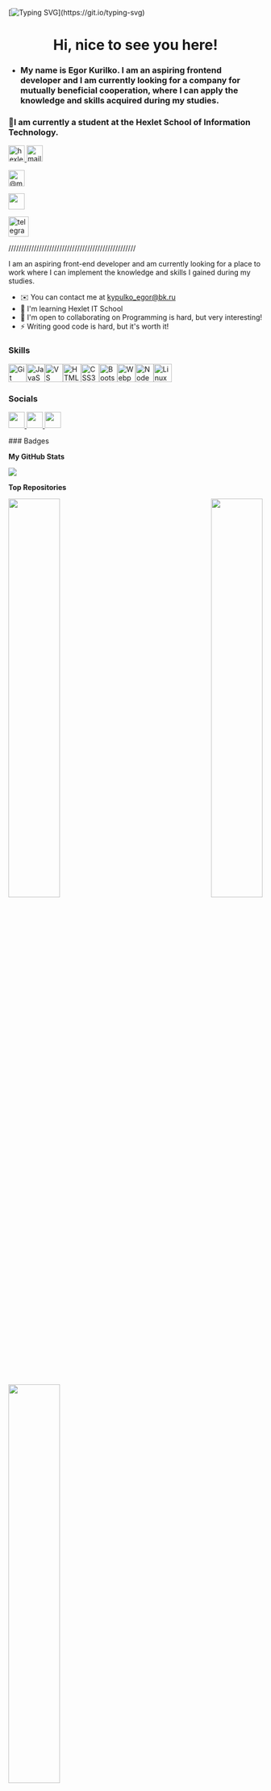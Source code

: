 [![Typing SVG](https://readme-typing-svg.herokuapp.com?font=Orbitron&weight=600&size=40&pause=3000&color=000000&center=%D0%B8%D1%81%D1%82%D0%B8%D0%BD%D0%BD%D1%8B%D0%B9&vCenter=%D0%9B%D0%9E%D0%96%D0%AC&random=%D0%9B%D0%9E%D0%96%D0%AC&width=1000&height=70&lines=Looking+for+a+job+as+a+frontend+developer!)](https://git.io/typing-svg)

# <div align="center">Hi, nice to see you here!</div>  
  

- ### My name is Egor Kurilko. I am an aspiring frontend developer and I am currently looking for a company for mutually beneficial cooperation, where I can apply the knowledge and skills acquired during my studies.  
  

### 🌱I am currently a student at the Hexlet School of Information Technology.
  
<a href="https://ru.hexlet.io/u/kypulko_egor">
  <img class="icon" src="https://simpleicons.org/icons/hexlet.svg" width="32" height="32" alt="hexlet icon">
</a>

<img class="icon" src="https://simpleicons.org/icons/maildotru.svg" width="32" height="32" alt="mail icon">

<p>
  <img itemprop="image" class="avatar flex-shrink-0 mb-3 mr-3 mb-md-0 mr-md-4" src="https://avatars.githubusercontent.com/u/399923?s=200&amp;v=4" width="32" height="32" alt="@mailru">
</p>

<a href="https://www.linkedin.com/in/egorkurilko" target="_blank" rel="noreferrer"> <picture> <source media="(prefers-color-scheme: dark)" srcset="https://raw.githubusercontent.com/danielcranney/readme-generator/main/public/icons/socials/linkedin-dark.svg" /> <source media="(prefers-color-scheme: light)" srcset="https://raw.githubusercontent.com/danielcranney/readme-generator/main/public/icons/socials/linkedin.svg" /> <img src="https://raw.githubusercontent.com/danielcranney/readme-generator/main/public/icons/socials/linkedin.svg" width="32" height="32" style="max-width: 100%;"/> </picture> </a>

<p dir="auto"><a href="https://t.me/FatykovKirill" rel="nofollow"><img src="https://user-images.githubusercontent.com/95209245/205297581-a8d5cac0-1a9c-431e-8ef3-9f554cee81c1.svg" alt="telegram" width="40" height="40" style="max-width: 100%;"></a>
</p>

//////////////////////////////////////////////////

I am an aspiring front-end developer and am currently looking for a place to work where I can implement the knowledge and skills I gained during my studies.

* ✉️  You can contact me at [kypulko\_egor@bk.ru](mailto:kypulko_egor@bk.ru)
* 🧠  I'm learning Hexlet IT School
* 🤝  I'm open to collaborating on Programming is hard, but very interesting!
* ⚡  Writing good code is hard, but it's worth it!

### Skills

<p align="left">
<a href="https://git-scm.com/" target="_blank" rel="noreferrer"><img src="https://raw.githubusercontent.com/danielcranney/readme-generator/main/public/icons/skills/git-colored.svg" width="36" height="36" alt="Git" /></a><a href="https://developer.mozilla.org/en-US/docs/Web/JavaScript" target="_blank" rel="noreferrer"><img src="https://raw.githubusercontent.com/danielcranney/readme-generator/main/public/icons/skills/javascript-colored.svg" width="36" height="36" alt="JavaScript" /></a><a href="https://www.visualstudiocode.com" target="_blank" rel="noreferrer"><img src="https://raw.githubusercontent.com/danielcranney/readme-generator/main/public/icons/skills/visualstudiocode.svg" width="36" height="36" alt="VS Code" /></a><a href="https://developer.mozilla.org/en-US/docs/Glossary/HTML5" target="_blank" rel="noreferrer"><img src="https://raw.githubusercontent.com/danielcranney/readme-generator/main/public/icons/skills/html5-colored.svg" width="36" height="36" alt="HTML5" /></a><a href="https://www.w3.org/TR/CSS/#css" target="_blank" rel="noreferrer"><img src="https://raw.githubusercontent.com/danielcranney/readme-generator/main/public/icons/skills/css3-colored.svg" width="36" height="36" alt="CSS3" /></a><a href="https://getbootstrap.com/" target="_blank" rel="noreferrer"><img src="https://raw.githubusercontent.com/danielcranney/readme-generator/main/public/icons/skills/bootstrap-colored.svg" width="36" height="36" alt="Bootstrap" /></a><a href="https://webpack.js.org/" target="_blank" rel="noreferrer"><img src="https://raw.githubusercontent.com/danielcranney/readme-generator/main/public/icons/skills/webpack-colored.svg" width="36" height="36" alt="Webpack" /></a><a href="https://nodejs.org/en/" target="_blank" rel="noreferrer"><img src="https://raw.githubusercontent.com/danielcranney/readme-generator/main/public/icons/skills/nodejs-colored.svg" width="36" height="36" alt="NodeJS" /></a><a href="https://www.linux.org" target="_blank" rel="noreferrer"><img src="https://raw.githubusercontent.com/danielcranney/readme-generator/main/public/icons/skills/linux-colored.svg" width="36" height="36" alt="Linux" /></a>
</p>

### Socials

<p align="left"> <a href="https://www.github.com/EgorKurilko" target="_blank" rel="noreferrer"> <picture> <source media="(prefers-color-scheme: dark)" srcset="https://raw.githubusercontent.com/danielcranney/readme-generator/main/public/icons/socials/github-dark.svg" /> <source media="(prefers-color-scheme: light)" srcset="https://raw.githubusercontent.com/danielcranney/readme-generator/main/public/icons/socials/github.svg" /> <img src="https://raw.githubusercontent.com/danielcranney/readme-generator/main/public/icons/socials/github.svg" width="32" height="32" /> </picture> </a> <a href="https://www.linkedin.com/in/egorkurilko" target="_blank" rel="noreferrer"> <picture> <source media="(prefers-color-scheme: dark)" srcset="https://raw.githubusercontent.com/danielcranney/readme-generator/main/public/icons/socials/linkedin-dark.svg" /> <source media="(prefers-color-scheme: light)" srcset="https://raw.githubusercontent.com/danielcranney/readme-generator/main/public/icons/socials/linkedin.svg" /> <img src="https://raw.githubusercontent.com/danielcranney/readme-generator/main/public/icons/socials/linkedin.svg" width="32" height="32" /> </picture> </a> <a href="https://www.x.com/здесь ничего нет" target="_blank" rel="noreferrer"> <picture> <source media="(prefers-color-scheme: dark)" srcset="https://raw.githubusercontent.com/danielcranney/readme-generator/main/public/icons/socials/twitter-dark.svg" /> <source media="(prefers-color-scheme: light)" srcset="https://raw.githubusercontent.com/danielcranney/readme-generator/main/public/icons/socials/twitter.svg" /> <img src="https://raw.githubusercontent.com/danielcranney/readme-generator/main/public/icons/socials/twitter.svg" width="32" height="32" /> </picture> </a></p>
### Badges

<b>My GitHub Stats</b>

<a href="http://www.github.com/EgorKurilko"><img src="https://github-readme-streak-stats.herokuapp.com/?user=EgorKurilko&stroke=ffffff&background=365314&ring=ffffff&fire=ffffff&currStreakNum=ffffff&currStreakLabel=ffffff&sideNums=ffffff&sideLabels=ffffff&dates=ffffff&hide_border=true" /></a>

<b>Top Repositories</b>

<div width="100%" align="center"><a href="https://github.com/EgorKurilko/Difference-calculator" align="left"><img align="left" width="45%" src="https://github-readme-stats.vercel.app/api/pin/?username=EgorKurilko&repo=Difference-calculator&title_color=ffffff&text_color=ffffff&icon_color=facc15&bg_color=365314&hide_border=true&locale=en" /></a><a href="https://github.com/EgorKurilko/Brain-games" align="right"><img align="right" width="45%" src="https://github-readme-stats.vercel.app/api/pin/?username=EgorKurilko&repo=Brain-games&title_color=ffffff&text_color=ffffff&icon_color=facc15&bg_color=365314&hide_border=true&locale=en" /></a></div><br /><br /><br /><br /><br /><br /><br />

<br /><br /><br /><br /><br />

<div width="100%" align="center"><a href="https://github.com/EgorKurilko/frontend-project-11" align="left"><img align="left" width="45%" src="https://github-readme-stats.vercel.app/api/pin/?username=EgorKurilko&repo=frontend-project-11&title_color=ffffff&text_color=ffffff&icon_color=facc15&bg_color=365314&hide_border=true&locale=en" /></a></div>
